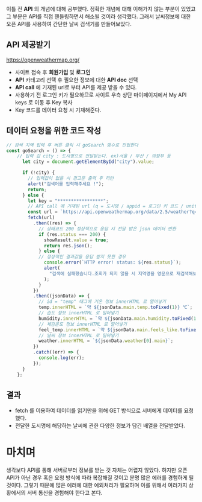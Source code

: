 이틀 전 __API__ 의 개념에 대해 공부했다. 정확한 개념에 대해 이해가지 않는 부분이 있었고 그 부분은 API를 직접 핸들링하면서 해소될 것이라 생각했다. 그래서 날씨정보에 대한 오픈 API를 사용하여 간단한 날씨 검색기를 만들어보았다.

## API 제공받기
https://openweathermap.org/
- 사이트 접속 후 __회원가입__ 및 __로그인__ 
- __API__ 카테고리 선택 후 필요한 정보에 대한 __API doc__ 선택
- __API call__ 에 기재된 url로 부터 API를 제공 받을 수 있다.
- 사용하기 전 로그인 키가 필요하므로 사이트 우측 상단 마이페이지에서 My API keys 로 이동 후 Key 복사
- Key 코드를 데이터 요청 시 기재해준다.


## 데이터 요청을 위한 코드 작성
~~~ js
// 검색 지역 입력 후 버튼 클릭 시 goSearch 함수로 진입한다
const goSearch = () => {
    // 입력 값 city : 도시명으로 전달받는다. ex)서울 / 부산 / 의정부 등
      let city = document.getElementById("city").value;

      if (!city) {
        // 입력값이 없을 시 경고문 출력 후 리턴
        alert("검색어를 입력해주세요 !");
        return;
      } else {
        let key = "*****************";
        // API call 에 기재된 url (q = 도시명 / appid = 로그인 키 코드 / units = 기온정보를 화씨가 아닌 섭씨로 요청)
        const url = `https://api.openweathermap.org/data/2.5/weather?q=${city}&appid=${key}&units=metric`;
        fetch(url)
          .then((res) => {
            // 상태코드 200 정상적으로 응답 시 전달 받은 json 데이터 반환
            if (res.status === 200) {
              showResult.value = true;
              return res.json();
            } else {
            // 정상적인 결과값을 응답 받지 못한 경우
              console.error(`HTTP error! status: ${res.status}`);
              alert(
                "검색에 실패했습니다.조회가 되지 않을 시 지역명을 영문으로 재검색해보세요."
              );
            }
          })
          .then((jsonData) => {
            // id = "temp" 태그에 기온 정보 innerHTML 로 밀어넣기
            temp.innerHTML = `약 ${jsonData.main.temp.toFixed(1)} ℃`;
            // 습도 정보 innerHTML 로 밀어넣기
            humidity.innerHTML = `약 ${jsonData.main.humidity.toFixed(1)} %`;
            // 체감온도 정보 innerHTML 로 밀어넣기
            feel_temp.innerHTML = `약 ${jsonData.main.feels_like.toFixed(1)} ℃`;
            // 날씨 정보 innerHTML 로 밀어넣기
            weather.innerHTML = `${jsonData.weather[0].main}`;
          })
          .catch((err) => {
            console.log(err);
          });
      }
    };
~~~

## 결과
- fetch 를 이용하여 데이터를 읽기만을 위해 GET 방식으로 서버에게 데이터를 요청했다.
- 전달한 도시명에 해당하는 날씨에 관한 다양한 정보가 담긴 배열을 전달받았다.

# 마치며
생각보다 API를 통해 서버로부터 정보를 받는 것 자체는 어렵지 않았다. 하지만 오픈 API가 아닌 경우 혹은 요청 방식에 따라 복잡해질 것이고 분명 많은 에러를 경험하게 될 것이다. 그렇기 때문에 많은 에러에 대한 예외처리가 필요하며 이를 위해서 여러가지 상황에서의 서버 통신을 경험해야 한다고 본다.